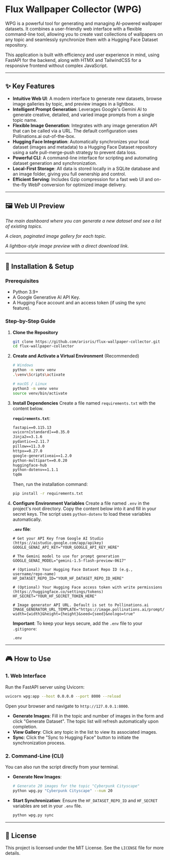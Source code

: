 # Flux Wallpaper Collector (WPG)

WPG is a powerful tool for generating and managing AI-powered wallpaper datasets. It combines a user-friendly web interface with a flexible command-line tool, allowing you to create vast collections of wallpapers on any topic and seamlessly synchronize them with a Hugging Face Dataset repository.

This application is built with efficiency and user experience in mind, using FastAPI for the backend, along with HTMX and TailwindCSS for a responsive frontend without complex JavaScript.

-----

## ✨ Key Features

  * **Intuitive Web UI**: A modern interface to generate new datasets, browse image galleries by topic, and preview images in a lightbox.
  * **Intelligent Prompt Generation**: Leverages Google's Gemini AI to generate creative, detailed, and varied image prompts from a single topic name.
  * **Flexible Image Generation**: Integrates with any image generation API that can be called via a URL. The default configuration uses Pollinations.ai out-of-the-box.
  * **Hugging Face Integration**: Automatically synchronizes your local dataset (images and metadata) to a Hugging Face Dataset repository using a safe pull-merge-push strategy to prevent data loss.
  * **Powerful CLI**: A command-line interface for scripting and automating dataset generation and synchronization.
  * **Local-First Storage**: All data is stored locally in a SQLite database and an image folder, giving you full ownership and control.
  * **Efficient Serving**: Includes Gzip compression for a fast web UI and on-the-fly WebP conversion for optimized image delivery.

-----

## 🖼️ Web UI Preview

*The main dashboard where you can generate a new dataset and see a list of existing topics.*

*A clean, paginated image gallery for each topic.*

*A lightbox-style image preview with a direct download link.*

-----

## 🚀 Installation & Setup

### Prerequisites

  * Python 3.9+
  * A Google Generative AI API Key.
  * A Hugging Face account and an access token (if using the sync feature).

### Step-by-Step Guide

1.  **Clone the Repository**

    ```bash
    git clone https://github.com/arisris/flux-wallpaper-collector.git
    cd flux-wallpaper-collector
    ```

2.  **Create and Activate a Virtual Environment** (Recommended)

    ```bash
    # Windows
    python -m venv venv
    .\venv\Scripts\activate

    # macOS / Linux
    python3 -m venv venv
    source venv/bin/activate
    ```

3.  **Install Dependencies**
    Create a file named `requirements.txt` with the content below.

    **`requirements.txt`**:

    ```txt
    fastapi==0.115.13
    uvicorn[standard]==0.35.0
    Jinja2==3.1.6
    pydantic==2.11.7
    pillow==11.3.0
    httpx==0.27.0
    google-generativeai==1.2.0
    python-multipart==0.0.20
    huggingface-hub
    python-dotenv==1.1.1
    tqdm
    ```

    Then, run the installation command:

    ```bash
    pip install -r requirements.txt
    ```

4.  **Configure Environment Variables**
    Create a file named `.env` in the project's root directory. Copy the content below into it and fill in your secret keys. The script uses `python-dotenv` to load these variables automatically.

    **`.env` file**:

    ```env
    # Get your API Key from Google AI Studio (https://aistudio.google.com/app/apikey)
    GOOGLE_GENAI_API_KEY="YOUR_GOOGLE_API_KEY_HERE"

    # The Gemini model to use for prompt generation
    GOOGLE_GENAI_MODEL="gemini-1.5-flash-preview-0617"

    # (Optional) Your Hugging Face Dataset Repo ID (e.g., username/repo-name)
    HF_DATASET_REPO_ID="YOUR_HF_DATASET_REPO_ID_HERE"

    # (Optional) Your Hugging Face access token with write permissions (https://huggingface.co/settings/tokens)
    HF_SECRET="YOUR_HF_SECRET_TOKEN_HERE"

    # Image generator API URL. Default is set to Pollinations.ai
    IMAGE_GENERATOR_URL_TEMPLATE="https://image.pollinations.ai/prompt/{prompt}?width={width}&height={height}&seed={seed}&nologo=true"
    ```

    **Important**: To keep your keys secure, add the `.env` file to your `.gitignore`:

    ```gitignore
    .env
    ```

-----

## 🎮 How to Use

### 1\. Web Interface

Run the FastAPI server using Uvicorn:

```bash
uvicorn wpg:app --host 0.0.0.0 --port 8000 --reload
```

Open your browser and navigate to `http://127.0.0.1:8000`.

  * **Generate Images**: Fill in the topic and number of images in the form and click "Generate Dataset". The topic list will refresh automatically upon completion.
  * **View Gallery**: Click any topic in the list to view its associated images.
  * **Sync**: Click the "Sync to Hugging Face" button to initiate the synchronization process.

### 2\. Command-Line (CLI)

You can also run the script directly from your terminal.

  * **Generate New Images**:

    ```bash
    # Generate 20 images for the topic "Cyberpunk Cityscape"
    python wpg.py "Cyberpunk Cityscape" --num 20
    ```

  * **Start Synchronization**:
    Ensure the `HF_DATASET_REPO_ID` and `HF_SECRET` variables are set in your `.env` file.

    ```bash
    python wpg.py sync
    ```

-----

## 📝 License

This project is licensed under the MIT License. See the `LICENSE` file for more details.
